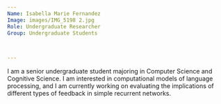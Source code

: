 ```yaml
---
Name: Isabella Marie Fernandez
Image: images/IMG_5198 2.jpg
Role: Undergraduate Researcher
Group: Undergraduate Students


  
---
```


I am a senior undergraduate student majoring in Computer Science and Cognitive Science. I am interested in computational models of language processing, and I am currently working on evaluating the implications of different types of feedback in simple recurrent networks.




